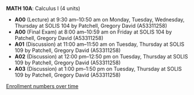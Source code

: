 **MATH 10A**: Calculus I (4 units)

- **A00** (Lecture) at 9:30 am–10:50 am on Monday, Tuesday, Wednesday, Thursday at SOLIS 104 by Patchell, Gregory David (A53311258)
- **A00** (Final Exam) at 8:00 am–10:59 am on Friday at SOLIS 104 by Patchell, Gregory David (A53311258)
- **A01** (Discussion) at 11:00 am–11:50 am on Tuesday, Thursday at SOLIS 109 by Patchell, Gregory David (A53311258)
- **A02** (Discussion) at 12:00 pm–12:50 pm on Tuesday, Thursday at SOLIS 109 by Patchell, Gregory David (A53311258)
- **A03** (Discussion) at 1:00 pm–1:50 pm on Tuesday, Thursday at SOLIS 109 by Patchell, Gregory David (A53311258)

[Enrollment numbers over time](./MATH10A.tsv)
